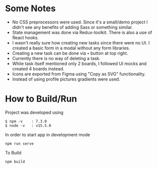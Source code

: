 # Some Notes
* No CSS preprocessors were used. Since it's a small/demo project I didn't see any benefits of adding Sass or something similar.
* State management was done via Redux-toolkit. There is also a use of React hooks.
* I wasn't really sure how creating new tasks since there were no UI. I created a basic form in a modal without any form libraries.
* Creating a new task can be done via `+` button at top right.
* Currently there is no way of deleting a task.
* While task itself mentioned only 2 boards, I followed UI mocks and created 4 boards instead.
* Icons are exported from Figma using "Copy as SVG" functionality.
* Instead of using profile pictures gradients were used.


# How to Build/Run
Project was developed using
```
$ npm -v    : 7.3.0
$ node -v   : v15.5.0
```

In order to start app in development mode
```
npm run serve
```

To Build
```
npm build
```